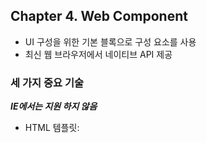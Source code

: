 ## Chapter 4. Web Component

- UI 구성을 위한 기본 블록으로 구성 요소를 사용
- 최신 웹 브라우저에서 네이티브 API 제공

### 세 가지 중요 기술

**_IE에서는 지원 하지 않음_**

- HTML 템플릿: <template> 태그는 렌더링 되지는 않지만 JS 코드에서 동적인 콘텐츠를 생성하는데 스탬프 역할을 한다.
- 사용자 정의 요소: 자신만의 DOM 요소를 작성할 수 있다.
- Shadow DOM: Web Component가 외부의 DOM에 영향을 받지 않아야 하는 경우에 유용(구성 요소 라이브러리나 위젯 작성에 유용)

**_ 사용자 정의 요소 _**

- 사용자 정의 태그를 작성할 때는 대시로 구분된 두 단어 이상의 태그를 사용해야 한다. (<app-calendar/>.)
- 사용자 정의 요소는 HTML 요소를 확장하는 자바스크립트 클래스일 뿐이다.
- 가능한 표준 DOM 요소와 동일하게 동작해야 한다.(Component 외부의 HTTP 요청 결과에 반응하려면 이벤트를 활용하자)
- 리액트와 비슷한 느낌

## Chapter 5. Routing

## Chapter 5. State Management

- MVC
- Observer Pattern

**_ 반응형 프로그래밍 _**

- 모델 변경, HTTP 요청, 사용자 동작, 탐색 등과 같은 이벤트를 방출할 수 있는 옵저버블로 동작하도록 구현하는 것을 의미

**_이벤트 버스 패턴 211p._**

- 이벤트 주도 아키텍처(Event-Driven Architecture)를 구현하는 하나의 방법
- 애플리케이션을 구성하는 노드들을 연결하는 단일 객체가 모든 이벤트를 처리
- 이벤트가 처리되면 결과가 연결된 모든 노드로 전송된다.
